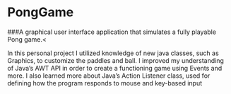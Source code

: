 # PongGame
###A graphical user interface application that simulates a fully playable Pong game.<

In this personal project I utilized knowledge of new java classes, such as Graphics, to customize the paddles and ball. I improved my understanding of Java’s AWT API in order to create a functioning game using Events and more. I also learned more about Java’s Action Listener class, used for defining how the program responds to mouse and key-based input
